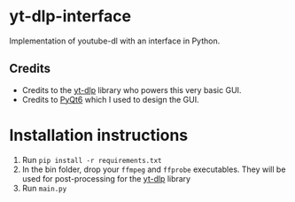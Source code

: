 # yt-dlp-interface
Implementation of youtube-dl with an interface in Python.
##  Credits
- Credits to the [yt-dlp](https://github.com/yt-dlp/yt-dlp?tab=readme-ov-file#embedding-yt-dlp) library who powers this very basic GUI.
- Credits to [PyQt6](https://pypi.org/project/PyQt6/) which I used to design the GUI.

# Installation instructions
1. Run `pip install -r requirements.txt`
2. In the bin folder, drop your `ffmpeg` and `ffprobe` executables. They will be used for post-processing for the [yt-dlp](https://github.com/yt-dlp/yt-dlp?tab=readme-ov-file#embedding-yt-dlp) library
3. Run `main.py`
